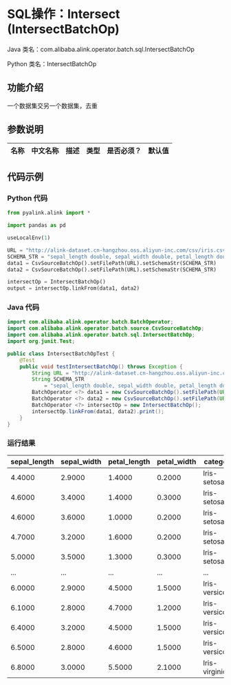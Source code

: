 # SQL操作：Intersect (IntersectBatchOp)
Java 类名：com.alibaba.alink.operator.batch.sql.IntersectBatchOp

Python 类名：IntersectBatchOp


## 功能介绍
一个数据集交另一个数据集，去重


## 参数说明

| 名称 | 中文名称 | 描述 | 类型 | 是否必须？ | 默认值 |
| --- | --- | --- | --- | --- | --- |



## 代码示例
### Python 代码
```python
from pyalink.alink import *

import pandas as pd

useLocalEnv(1)

URL = "http://alink-dataset.cn-hangzhou.oss.aliyun-inc.com/csv/iris.csv"
SCHEMA_STR = "sepal_length double, sepal_width double, petal_length double, petal_width double, category string";
data1 = CsvSourceBatchOp().setFilePath(URL).setSchemaStr(SCHEMA_STR)
data2 = CsvSourceBatchOp().setFilePath(URL).setSchemaStr(SCHEMA_STR)

intersectOp = IntersectBatchOp()
output = intersectOp.linkFrom(data1, data2)
```
### Java 代码
```java
import com.alibaba.alink.operator.batch.BatchOperator;
import com.alibaba.alink.operator.batch.source.CsvSourceBatchOp;
import com.alibaba.alink.operator.batch.sql.IntersectBatchOp;
import org.junit.Test;

public class IntersectBatchOpTest {
	@Test
	public void testIntersectBatchOp() throws Exception {
		String URL = "http://alink-dataset.cn-hangzhou.oss.aliyun-inc.com/csv/iris.csv";
		String SCHEMA_STR
			= "sepal_length double, sepal_width double, petal_length double, petal_width double, category string";
		BatchOperator <?> data1 = new CsvSourceBatchOp().setFilePath(URL).setSchemaStr(SCHEMA_STR);
		BatchOperator <?> data2 = new CsvSourceBatchOp().setFilePath(URL).setSchemaStr(SCHEMA_STR);
		BatchOperator <?> intersectOp = new IntersectBatchOp();
		intersectOp.linkFrom(data1, data2).print();
	}
}
```

### 运行结果
sepal_length|sepal_width|petal_length|petal_width|category
------------|-----------|------------|-----------|--------
4.4000|2.9000|1.4000|0.2000|Iris-setosa
4.6000|3.4000|1.4000|0.3000|Iris-setosa
4.6000|3.6000|1.0000|0.2000|Iris-setosa
4.7000|3.2000|1.6000|0.2000|Iris-setosa
5.0000|3.5000|1.3000|0.3000|Iris-setosa
...   | ...  | ...  | ...  | ...
6.0000|2.9000|4.5000|1.5000|Iris-versicolor
6.1000|2.8000|4.7000|1.2000|Iris-versicolor
6.4000|3.2000|4.5000|1.5000|Iris-versicolor
6.5000|2.8000|4.6000|1.5000|Iris-versicolor
6.8000|3.0000|5.5000|2.1000|Iris-virginica
